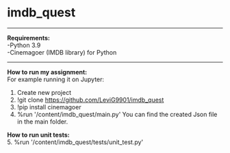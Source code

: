 # imdb_quest
_____________________________________________________
**Requirements:** <br />
-Python 3.9 <br />
-Cinemagoer (IMDB library) for Python <br />
_____________________________________________________
**How to run my assignment:** <br />
For example running it on Jupyter: <br />
1. Create new project
2. !git clone https://github.com/LeviG9901/imdb_quest
3. !pip install cinemagoer
4. %run '/content/imdb_quest/main.py'
You can find the created Json file in the main folder. <br />

**How to run unit tests:** <br />
5. %run '/content/imdb_quest/tests/unit_test.py'

